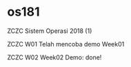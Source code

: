# os181
ZCZC Sistem Operasi 2018 (1)

ZCZC W01 Telah mencoba demo Week01

ZCZC W02 Week02 Demo: done!
